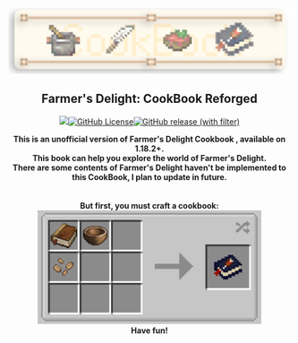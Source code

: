 <div align="center">
    <img width=800 src="./src/main/resources/logo.png"><br>
    <h2>Farmer's Delight: CookBook Reforged</h2>
  <img width=100 src="https://img.shields.io/github/actions/workflow/status/hotakus/fd-cookbook-reforged/gradle.yml?style=flat-square"><a href="https://github.com/Hotakus/fd-cookbook-reforged/blob/master/LICENSE"><img alt="GitHub License" width=115  src="https://img.shields.io/github/license/hotakus/fd-cookbook-reforged?style=flat-square"></a><a href="https://github.com/Hotakus/fd-cookbook-reforged/releases"><img alt="GitHub release (with filter)" width=150 src="https://img.shields.io/github/v/release/hotakus/fd-cookbook-reforged?sort=date&display_name=release&style=flat-square"></a>
    <p><strong>
      This is an unofficial version of Farmer's Delight Cookbook , available on 1.18.2+.  <br>
      This book can help you explore the world of Farmer's Delight.  <br>
      There are some contents of Farmer's Delight haven't be implemented to this CookBook, I plan to update in future. <br>
      <br><br>But first, you must craft a cookbook: <br>
      <img width=400 src="./src/main/resources/recipes.png"> <br>
      Have fun!
    </strong></p>
</div>
